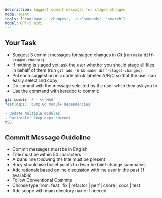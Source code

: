 ```yaml
---
description: Suggest commit messages for staged changes
mode: agent
tools: ['codebase', 'changes', 'runCommands', 'search']
model: GPT-5 mini
---
```

## Your Task

- Suggest 3 commit messages for staged changes in Git (run `make diff-staged-changes`)
- If nothing is staged yet, ask the user whether you should stage all files in behalf of them (run `git add -A && make diff-staged-changes`)
- Put each suggestion in a code block labeled A/B/C so that the user can easily select and copy
- Do commit with the message selected by the user when they ask you to
- Use the command with heredoc to commit:
```bash
git commit -F - <<'MSG'
feat(deps): bump Go module dependencies

- Update multiple modules
- Rationale: keep deps current
MSG
```

## Commit Message Guideline

- Commit messages must be in English
- Title must be within 50 characters
- A blank line following the title must be present
- Body should use bullet points to describe brief change summaries
- Add rationale based on the discussion with the user in the past (if available)
- Follow Conventional Commits
- Choose type from: feat | fix | refactor | perf | chore | docs | test
- Add scope with main directory name if needed
